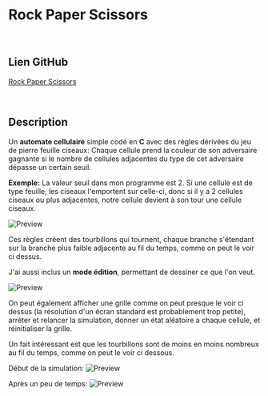 # Rock Paper Scissors

<br/>

## Lien GitHub

[Rock Paper Scissors](https://github.com/NathanGros/Rock-paper-scissors.git)

<br/>

## Description

Un **automate cellulaire** simple codé en **C** avec des règles dérivées du jeu de pierre feuille ciseaux: Chaque cellule prend la couleur de son adversaire gagnante si le nombre de cellules adjacentes du type de cet adversaire dépasse un certain seuil.

**Exemple:** La valeur seuil dans mon programme est 2. Si une cellule est de type feuille, les ciseaux l'emportent sur celle-ci, donc si il y a 2 cellules ciseaux ou plus adjacentes, notre cellule devient à son tour une cellule ciseaux.

![Preview](/projects/rock-paper-scissors/global-view.png)

Ces règles créent des tourbillons qui tournent, chaque branche s'étendant sur la branche plus faible adjacente au fil du temps, comme on peut le voir ci dessus.

J'ai aussi inclus un **mode édition**, permettant de dessiner ce que l'on veut.

![Preview](/projects/rock-paper-scissors/editing.png)

On peut également afficher une grille comme on peut presque le voir ci dessus (la résolution d'un écran standard est probablement trop petite), arrêter et relancer la simulation, donner un état aléatoire a chaque cellule, et réinitialiser la grille.

Un fait intéressant est que les tourbillons sont de moins en moins nombreux au fil du temps, comme on peut le voir ci dessous.

Début de la simulation:
![Preview](/projects/rock-paper-scissors/start.png)

Après un peu de temps:
![Preview](/projects/rock-paper-scissors/end.png)

